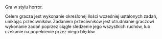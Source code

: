 Gra w stylu horror.

Celem gracza jest wykonanie określonej ilości wcześniej ustalonych zadań, unikając przeciwników.
Zadaniem przeciwników jest utrudnianie graczowi wykonanie zadań poprzez ciągłe sledzenie jego wszystkich ruchów, lub czekanie na popełnienie przez niego błędów

